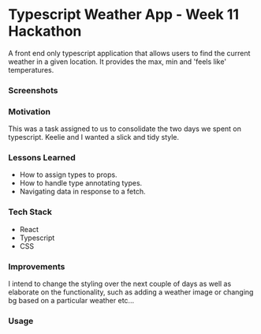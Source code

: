 # Typescript Weather App - Week 11 Hackathon
A front end only typescript application that allows users to find the current weather in a given location. It provides the max, min and 'feels like' temperatures.

### Screenshots

### Motivation
This was a task assigned to us to consolidate the two days we spent on typescript. Keelie and I wanted a slick and tidy style.
### Lessons Learned
- How to assign types to props.
- How to handle type annotating types.
- Navigating data in response to a fetch.

### Tech Stack
- React
- Typescript
- CSS

### Improvements
I intend to change the styling over the next couple of days as well as elaborate on the functionality, such as adding a weather image or changing bg based on a particular weather etc...

### Usage

